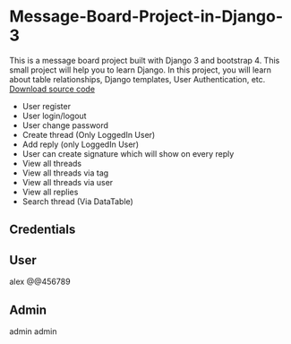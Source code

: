 # Message-Board-Project-in-Django-3
This is a message board project built with Django 3 and bootstrap 4. This small project will help you to learn Django. In this project, you will learn about table relationships, Django templates, User Authentication, etc.
<a href="http://projectsplaza.com/product/message-board-project-in-django-3/">Download source code</a>
-   User register
-   User login/logout
-   User change password
-   Create thread (Only LoggedIn User)
-   Add reply (only LoggedIn User)
-   User can create signature which will show on every reply
-   View all threads
-   View all threads via tag
-   View all threads via user
-   View all replies
-   Search thread (Via DataTable)

##  Credentials
##  User
alex
@@456789

##  Admin
admin
admin

